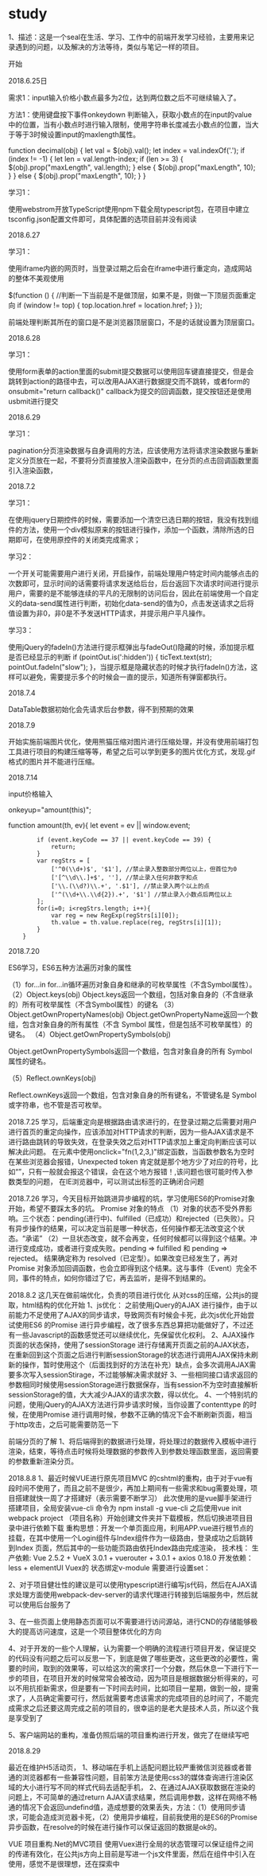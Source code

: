 # study


1、描述：这是一个seal在生活、学习、工作中的前端开发学习经验，主要用来记录遇到的问题，以及解决的方法等待，类似与笔记一样的项目。


开始

2018.6.25日

需求1：input输入价格小数点最多为2位，达到两位数之后不可继续输入了。

方法1：使用键盘按下事件onkeydown 判断输入，获取小数点的在input的value中的位置，当有小数点时进行输入限制，使用字符串长度减去小数点的位置，当大于等于3时候设置input的maxlength属性。

function decimal(obj) {
    let val = $(obj).val();
    let index = val.indexOf('.');
    if (index != -1) {
        let len = val.length-index;
        if (len >= 3) {
            $(obj).prop("maxLength", val.length);
        } else {
            $(obj).prop("maxLength", 10);
        }
    } else {
        $(obj).prop("maxLength", 10);
    }
}

学习1：

使用webstrom开放TypeScript使用npm下载全局typescript包，在项目中建立tsconfig.json配置文件即可，具体配置的选项目前并没有阅读

2018.6.27

学习1：

使用iframe内嵌的网页时，当登录过期之后会在iframe中进行重定向，造成网站的整体不美观使用 

$(function () {
    //判断一下当前是不是做顶层，如果不是，则做一下顶层页面重定向
    if (window != top) {
        top.location.href = location.href;
    }
});

前端处理判断其所在的窗口是不是浏览器顶层窗口，不是的话就设置为顶层窗口。


2018.6.28

学习1：

使用form表单的action里面的submit提交数据可以使用回车键直接提交，但是会跳转到action的路径中去，可以改用AJAX进行数据提交而不跳转，或者form的onsubmit="return callback()" callback为提交的回调函数，提交按钮还是使用usbmit进行提交

2018.6.29

学习1：

pagination分页渲染数据与自身调用的方法，应该使用方法将请求渲染数据与重新定义分页放在一起，不要将分页直接放入渲染函数中，在分页的点击回调函数里面引入渲染函数，


2018.7.2

学习1：

在使用jquery日期控件的时候，需要添加一个清空已选日期的按钮，我没有找到组件的方法，使用一个div模拟原来的按钮进行操作，添加一个函数，清除所选的日期即可，在使用原控件的关闭类完成需求；

学习2：

一个开关可能需要用户进行关闭，开启操作，前端处理用户特定时间内能够点击的次数即可，显示时间的话需要将请求发送给后台，后台返回下次请求时间进行提示用户，需要的是不能够连续的平凡的无限制的访问后台，因此在前端使用一个自定义的data-send属性进行判断，初始化data-send的值为0，点击发送请求之后将值设置为非0，非0是不予发送HTTP请求，并提示用户平凡操作。

学习3：

使用jQuery的fadeIn()方法进行提示框弹出与fadeOut()隐藏的时候，添加提示框是否已经显示的判断 if (pointOut.is(':hidden')) {
        ticText.text(str);
        pointOut.fadeIn("slow");
    }，当提示框是隐藏状态的时候才执行fadeIn()方法，这样可以避免，需要提示多个的时候会一直的提示，知道所有弹窗都执行。

2018.7.4

DataTable数据初始化会先请求后台参数，得不到预期的效果

2018.7.9

开始实施前端图片优化，使用熊猫压缩对图片进行压缩处理，并没有使用前端打包工具进行项目的构建压缩等等，希望之后可以学到更多的图片优化方式，发现.gif格式的图片并不能进行压缩。


2018.7.14

input价格输入

onkeyup="amount(this)";

function amount(th, ev){
            let event = ev || window.event;

            if (event.keyCode == 37 || event.keyCode == 39) {
                return;
            }
            var regStrs = [
                ['^0(\\d+)$', '$1'], //禁止录入整数部分两位以上，但首位为0
                ['[^\\d\\.]+$', ''], //禁止录入任何非数字和点
                ['\\.(\\d?)\\.+', '.$1'], //禁止录入两个以上的点
                ['^(\\d+\\.\\d{2}).+', '$1'] //禁止录入小数点后两位以上
            ];
            for(i=0; i<regStrs.length; i++){
                var reg = new RegExp(regStrs[i][0]);
                th.value = th.value.replace(reg, regStrs[i][1]);
            }
        }

2018.7.20

ES6学习，ES6五种方法遍历对象的属性

 （1）for...in
 for...in循环遍历对象自身和继承的可枚举属性（不含Symbol属性）。
 （2）Object.keys(obj)
 Object.keys返回一个数组，包括对象自身的（不含继承的）所有可枚举属性（不含Symbol属性）的键名
 （3）Object.getOwnPropertyNames(obj)
 Object.getOwnPropertyName返回一个数组，包含对象自身的所有属性（不含 Symbol 属性，但是包括不可枚举属性）的键名。
（4）Object.getOwnPropertySymbols(obj)

Object.getOwnPropertySymbols返回一个数组，包含对象自身的所有 Symbol 属性的键名。

（5）Reflect.ownKeys(obj)

Reflect.ownKeys返回一个数组，包含对象自身的所有键名，不管键名是 Symbol 或字符串，也不管是否可枚举。

2018.7.25
学习，后端重定向是根据路由请求进行的，在登录过期之后需要对用户进行首页的重定向操作，应该添加对HTTP请求的判断，因为一些AJAX请求是不进行路由跳转的导致失效，在登录失效之后对HTTP请求加上重定向判断应该可以解决此问题。
在元素中使用onclick="fn(1,2,3,)"绑定函数，当函数参数名为空时在某些浏览器会报错，Unexpected token 肯定就是那个地方少了对应的符号，比如“”，只有一般就会报这个错误，会在<!DOCTYPE html>这个地方报错！,该问题也很可能时传入参数类型的问题，
在IE浏览器中，可以测试出标签的正确闭合问题

2018.7.26
学习，今天目标开始跳进异步编程的坑，学习使用ES6的Promise对象开始，希望不要踩太多的坑。
Promise 对象的特点
（1）对象的状态不受外界影响。三个状态：pending(进行中)、fulfilled（已成功）和rejected（已失败）。只有异步操作的结果，可以决定当前是哪一种状态，任何操作都无法改变这个状态。“承诺”
（2）一旦状态改变，就不会再变，任何时候都可以得到这个结果。冲进行变成成功，或者进行变成失败。pending => fulfilled 和 pending => rejected。 结果确定称为 resolved（已定型）。如果改变已经发生了，再对Promise 对象添加回调函数，也会立即得到这个结果。这与事件（Event）完全不同，事件的特点，如何你错过了它，再去监听，是得不到结果的。

2018.8.2
这几天在做前端优化，负责的项目进行优化
从对css的压缩，公共js的提取，html结构的优化开始
1、js优化：  之前使用jQuery的AJAX 进行操作，由于以前能力不足使用了AJAX的同步请求，导致网页有时候会卡死，此次js优化开始尝试使用ES6 的Promise 进行异步编程，改了很多东西总算把功能做好了，不过还有一些Javascript的函数感觉还可以继续优化，先保留优化权利。
2、AJAX操作页面的状态保持，使用了sessionStorage 进行存储离开页面之前的AJAX状态，在重新回到这个页面之后进行判断sessionStorage的状态进行调用AJAX保持未刷新的操作，暂时使用这个（后面找到好的方法在补充）缺点，会多次调用AJAX需要多次写入sessionStirage，不过能够解决需求就好
3、一些相同接口请求返回的参数相同时候使用sessionStorage进行数据保存，当有session不为空时直接解析sessionStorage的值，大大减少AJAX的请求次数，得以优化。
4、一个特别坑的问题，使用jQuery的AJAX方法进行异步请求时候，当你设置了contenttype 的时候，在使用Promise 进行调用时候，参数不正确的情况下会不断刷新页面，相当于http攻击，之后可能需要防范一下

前端分页的了解
1、将后端得到的数据进行处理，将处理过的数据传入模板中进行渲染，结束，等待点击时候将处理数据的参数传入到参数处理函数里面，返回需要的参数重新渲染分页。

2018.8.8
1、最近时候VUE进行原先项目MVC 的cshtml的重构，由于对于vue有段时间不使用了，而且之前不是很少，再加上期间有一些需求和bug需要处理，项目搭建就快一周了才搭建好（表示需要不断学习）
此次使用的是vue脚手架进行搭建项目，全局安装vue-cli 命令为 npm install -g vue-cli 之后使用vue init webpack project （项目名称）开始创建文件夹并下载模板，然后切换进项目目录中进行依赖下载
重构思想：开发一个单页面应用，利用APP.vue进行根节点的挂载，在其中使用一个Login组件与Index组件作为一级路由，登录成功之后跳转到Index 页面，然后其中的一些功能页路由依托Index路由完成渲染，
技术栈： 
生产依赖: Vue 2.5.2 + VueX 3.0.1 + vuerouter + 3.0.1 + axios 0.18.0 
开发依赖：less + elementUI
Vuex的 状态绑定v-module 需要进行设置set：

2、对于项目健壮性的建议是可以使用typescript进行编写js代码，然后在AJAX请求处理方面使用webpack-dev-server的请求代理进行转接到后端服务中，然后就可以使用后台服务了

3、在一些页面上使用静态页面可以不需要进行访问源站，进行CND的存储能够极大的提高访问速度，这是一个项目整体优化的方向

4、对于开发的一些个人理解，认为需要一个明确的流程进行项目开发，保证提交的代码没有问题之后可以反思一下，到底是做了哪些更改，这些更改的必要性，需要的时间，取到的效果等，可以给这次的需求打一个分数，然后休息一下进行下一步的项目，在项目开发的时候常常会被改动，因为项目是根据数据分析得来的，可以不用抗拒新需求，但是要有一下时间去时间，比如项目一星期，做到一般，提需求了，人员确定需要可行，然后就需要考虑该需求的完成项目的总时间了，不能完成需求之后还要这周完成之前的项目的，很幸运的是老大是技术人员，所以这个我是享受到了

5、客户端网站的重构，准备仿照后端的项目重构进行开发，做完了在继续写吧

2018.8.29

最近在维护H5活动页，
1、移动端在手机上适配问题比较严重微信浏览器或者普通的浏览器都有一些兼容性问题，目前笨方法是使用css3的媒体查询进行渲染区域的大小进行写不同的样式代码去适配手机，
2、在通过AJAX获取数据在渲染的问题上，不可简单的通过return AJAX请求结果，然后调用参数，这样在网络不畅通的情况下会返回undefind值，造成想要的效果丢失，方法：（1）使用同步请求，可能会造成浏览器卡死，（2）使用异步编程，目前我使用的是ES6的Promise 异步函数，在resolve的时候在进行操作可以保证返回的数据是ok的。

VUE 项目重构.Net的MVC项目
使用Vuex进行全局的状态管理可以保证组件之间的传递有效化，在公共js方向上目前是写进一个js文件里面，然后在组件中引入在使用，感觉不是很理想，还在探索中
